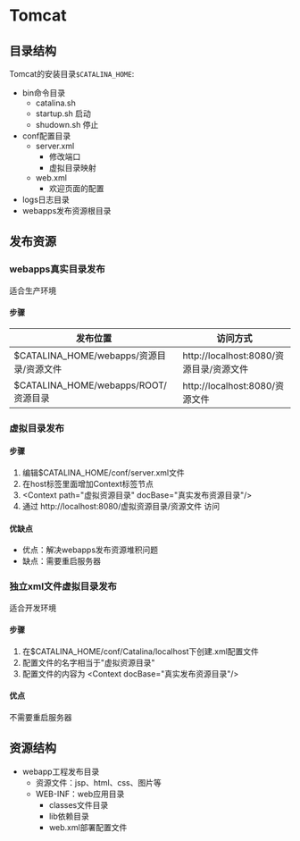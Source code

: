 # Tomcat

## 目录结构
Tomcat的安装目录`$CATALINA_HOME`:
* bin命令目录
  * catalina.sh
  * startup.sh 启动
  * shudown.sh 停止
* conf配置目录
  * server.xml
    * 修改端口
    * 虚拟目录映射
  * web.xml
    * 欢迎页面的配置
* logs日志目录
* webapps发布资源根目录

## 发布资源
### webapps真实目录发布
适合生产环境
#### 步骤
|发布位置|访问方式|
|---|---|
|$CATALINA_HOME/webapps/资源目录/资源文件|http://localhost:8080/资源目录/资源文件|
|$CATALINA_HOME/webapps/ROOT/资源目录|http://localhost:8080/资源文件|

### 虚拟目录发布
#### 步骤
1. 编辑$CATALINA_HOME/conf/server.xml文件
2. 在host标签里面增加Context标签节点
3. \<Context path="虚拟资源目录" docBase="真实发布资源目录"/>
4. 通过 http://localhost:8080/虚拟资源目录/资源文件 访问

#### 优缺点
* 优点：解决webapps发布资源堆积问题
* 缺点：需要重启服务器

### 独立xml文件虚拟目录发布
适合开发环境
#### 步骤
1. 在$CATALINA_HOME/conf/Catalina/localhost下创建.xml配置文件
2. 配置文件的名字相当于"虚拟资源目录"
3. 配置文件的内容为 \<Context docBase="真实发布资源目录"/>

#### 优点
不需要重启服务器

## 资源结构
* webapp工程发布目录
  * 资源文件：jsp、html、css、图片等
  * WEB-INF：web应用目录
    * classes文件目录
    * lib依赖目录
    * web.xml部署配置文件